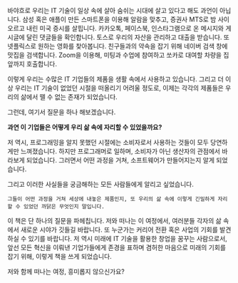 바야흐로 우리는 IT 기술이 일상 속에 살아 숨쉬는 시대에 살고 있다고 해도 과언이 아닙니다. 
삼성 혹은 애플이 만든 스마트폰을 이용해 알람을 맞추고, 증권사 MTS로 밤 사이 오르고 내린 미국 증시를 살핍니다. 
카카오톡, 페이스북, 인스타그램으로 온 메시지와 게시글에 달린 댓글들을 확인합니다. 
토스로 우리의 자산을 관리하고 대출을 받습니다. 
또 넷플릭스로 원하는 영화를 찾아봅니다. 
친구들과의 약속을 잡기 위해 네이버 검색 창에 맛집을 검색합니다. 
Zoom을 이용해, 미팅과 수업에 참여하고 쏘카로 대여할 차량을 집 앞까지 호출합니다. 

이렇게 우리는 수많은 IT 기업들의 제품을 생활 속에서 사용하고 있습니다. 
그리고 더 이상 우리는 IT 기술이 없었던 시절을 떠올리기 어려울 정도로, 이제는 각각의 제품들은 우리의 삶에서 뗄 수 없는 존재가 되었습니다. 

그런데, 여기서 질문을 하나 해보겠습니다.

**과연 이 기업들은 어떻게 우리 삶 속에 자리할 수 있었을까요?**

저 역시, 프로그래밍을 알지 못했던 시절에는 소비자로서 사용하는 것들이 모두 당연하게만 느껴졌습니다. 
하지만 프로그래머로 일하며, 소비자가 아닌 생산자의 관점에서 바라보게 되었습니다. 
그러면서 어떤 과정을 거쳐, 소프트웨어가 만들어지는지 알게 되었습니다. 

그리고 이러한 사실들을 궁금해하는 모든 사람들에게 알리고 싶었습니다. 

`그들이 어떤 과정을 거쳐 세상에 내놓은 제품인지, 또 우리의 삶 속에 이렇게 긴밀하게 자리할 수 있었던 까닭은 무엇인지 말입니다.` 

이 책은 단 하나의 질문을 파헤칩니다. 저와 떠나는 이 여정에서, 여러분들 각자의 삶 속에서 새로운 시야가 깃들길 바랍니다. 또 누군가는 커리어 전환 혹은 사업의 기회를 발견하실 수 있기를 바랍니다. 
저 역시 미래에 IT 기술을 활용한 창업을 꿈꾸는 사람으로서, 앞선 모든 혁신을 이뤄낸 기업가들에게 존경을 표하며 겸허한 마음으로 미래의 기회를 잡기 위해, 이렇게 책을 쓰게 되었습니다. 

저와 함께 떠나는 여정, 흥미롭지 않으신가요?